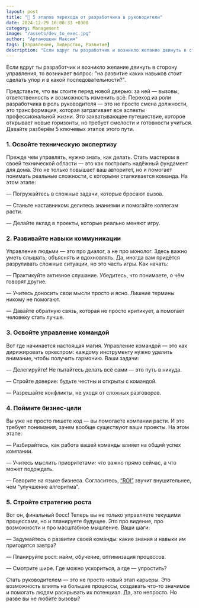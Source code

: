 ```yaml
---
layout: post
title: "​🌱 5 этапов перехода от разработчика в руководители"
date: 2024-12-29 16:00:33 +0300
category: Management
image: "/assets/dev_to_exec.jpg"
author: "Артамошкин Максим"
tags: [Управление, Лидерство, Развитие]
description: "Если вдруг ты разработчик и возникло желание двинуть в сторону управления, то возникает вопрос: на развитие каких навыков стоит сделать упор и в какой последовательности?"
---
```


Если вдруг ты разработчик и возникло желание двинуть в сторону управления, то возникает вопрос: "на развитие каких навыков стоит сделать упор и в какой последовательности?".

Представьте, что вы стоите перед новой дверью: за ней — вызовы, ответственность и возможность изменить всё. Переход из роли разработчика в роль руководителя — это не просто смена должности, это трансформация, которая затрагивает все аспекты профессиональной жизни. Это захватывающее путешествие, которое открывает новые горизонты, но требует смелости и готовности учиться. Давайте разберём 5 ключевых этапов этого пути.
<!-- more -->

### 1. Освойте техническую экспертизу ### 

Прежде чем управлять, нужно знать, как делать. Стать мастером в своей технической области — это как построить надёжный фундамент для дома. Это не только повышает ваш авторитет, но и помогает понимать реальные сложности, с которыми сталкивается команда. На этом этапе:

— Погружайтесь в сложные задачи, которые бросают вызов.

— Станьте наставником: делитесь знаниями и помогайте коллегам расти.

— Делайте вклад в проекты, которые реально меняют игру.

### 2. Развивайте навыки коммуникации ### 

Управление людьми — это про диалог, а не про монолог. Здесь важно уметь слышать, объяснять и вдохновлять. Да, иногда вам придётся разруливать сложные ситуации, но это часть игры. Как начать:

— Практикуйте активное слушание. Убедитесь, что понимаете, о чём говорят другие.

— Учитесь доносить свои мысли просто и ясно. Лишние термины никому не помогают.

— Давайте обратную связь, которая не просто критикует, а помогает человеку стать лучше.

### 3. Освойте управление командой ### 

Вот где начинается настоящая магия. Управление командой — это как дирижировать оркестром: каждому инструменту нужно уделить внимание, чтобы получить гармонию. Ваши задачи:

— Делегируйте! Не пытайтесь делать всё сами — это путь в никуда.

— Стройте доверие: будьте честны и открыты с командой.

— Разрешайте конфликты, не уходя от сложных разговоров.

### 4. Поймите бизнес-цели ### 

Вы уже не просто пишете код — вы помогаете компании расти. И это требует понимания, зачем вообще существуют ваши проекты. На этом этапе:

— Разбирайтесь, как работа вашей команды влияет на общий успех компании.

— Учитесь мыслить приоритетами: что важно прямо сейчас, а что может подождать.

— Говорите на языке бизнеса. Согласитесь, [“ROI”](https://ru.wikipedia.org/wiki/%D0%9E%D0%BA%D1%83%D0%BF%D0%B0%D0%B5%D0%BC%D0%BE%D1%81%D1%82%D1%8C_%D0%B8%D0%BD%D0%B2%D0%B5%D1%81%D1%82%D0%B8%D1%86%D0%B8%D0%B9) звучит внушительнее, чем “улучшение алгоритма”.

### 5. Стройте стратегию роста ### 

Вот он, финальный босс! Теперь вы не только управляете текущими процессами, но и планируете будущее. Это про видение, про возможности и про масштабное мышление. Ваши шаги:

— Задумайтесь о развитии своей команды: какие знания и навыки им пригодятся завтра?

— Планируйте рост: найм, обучение, оптимизация процессов.

— Смотрите шире. Где можно ускориться, а где — упростить?


Стать руководителем — это не просто новый этап карьеры. Это возможность влиять на большие процессы, создавать что-то значимое и помогать людям раскрывать их потенциал. Да, это непросто. Но разве вы не любите вызовы?
